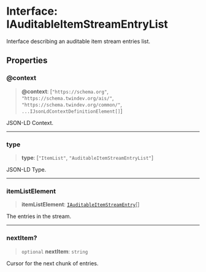 # Interface: IAuditableItemStreamEntryList

Interface describing an auditable item stream entries list.

## Properties

### @context

> **@context**: \[`"https://schema.org"`, `"https://schema.twindev.org/ais/"`, `"https://schema.twindev.org/common/"`, `...IJsonLdContextDefinitionElement[]`\]

JSON-LD Context.

***

### type

> **type**: \[`"ItemList"`, `"AuditableItemStreamEntryList"`\]

JSON-LD Type.

***

### itemListElement

> **itemListElement**: [`IAuditableItemStreamEntry`](IAuditableItemStreamEntry.md)[]

The entries in the stream.

***

### nextItem?

> `optional` **nextItem**: `string`

Cursor for the next chunk of entries.
